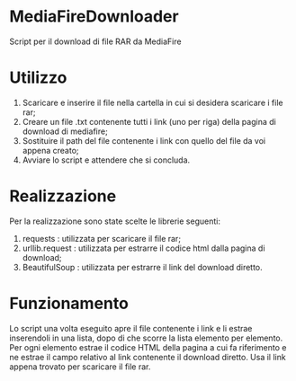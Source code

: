 # MediaFireDownloader
Script per il download di file RAR da MediaFire

# Utilizzo
   1) Scaricare e inserire il file nella cartella in cui si desidera scaricare i file rar;
   2) Creare un file .txt contenente tutti i link (uno per riga) della pagina di download di mediafire;
   3) Sostituire il path del file contenente i link con quello del file da voi appena creato;
   4) Avviare lo script e attendere che si concluda.
   
# Realizzazione
Per la realizzazione sono state scelte le librerie seguenti:
   1) requests : utilizzata per scaricare il file rar;
   2) urllib.request : utilizzata per estrarre il codice html dalla pagina di download;
   3) BeautifulSoup : utilizzata per estrarre il link del download diretto.

# Funzionamento
Lo script una volta eseguito apre il file contenente i link e li estrae inserendoli in una lista, dopo di che scorre la lista elemento per elemento.
Per ogni elemento estrae il codice HTML della pagina a cui fa riferimento e ne estrae il campo relativo al link contenente il download diretto.
Usa il link appena trovato per scaricare il file rar.
